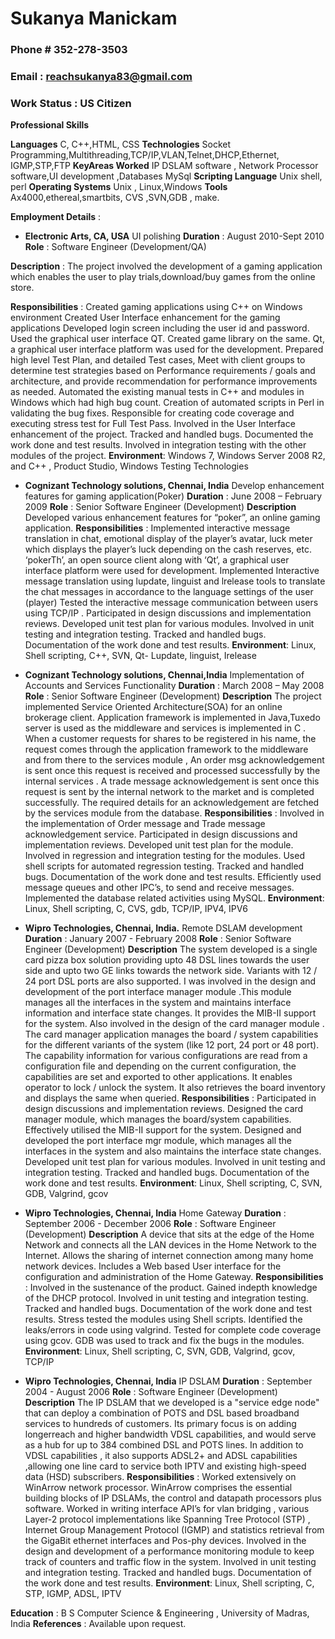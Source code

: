 # **Sukanya Manickam**
###  Phone # 352-278-3503
### Email : reachsukanya83@gmail.com
### Work Status : US Citizen

**Professional Skills**

 **Languages** 
C, C++,HTML, CSS
 **Technologies** 
Socket Programming,Multithreading,TCP/IP,VLAN,Telnet,DHCP,Ethernet, IGMP,STP,FTP
 **KeyAreas Worked**
IP DSLAM software , Network Processor software,UI development ,Databases MySql
**Scripting Language**
Unix shell, perl
**Operating Systems**
Unix , Linux,Windows
 **Tools**
 Ax4000,ethereal,smartbits, CVS ,SVN,GDB , make.

**Employment Details** :



 

- **Electronic Arts, CA, USA**
UI polishing
**Duration** : August 2010-Sept 2010
**Role** : Software Engineer (Development/QA)

**Description** :
The project involved the development of a gaming application which enables the user to play
trials,download/buy games from the online store.

**Responsibilities** :
Created gaming applications using C++ on Windows environment
Created User Interface enhancement for the gaming applications
Developed login screen including the user id and password. Used the graphical user interface QT.
Created game library on the same.
Qt, a graphical user interface platform was used for the development.
Prepared high level Test Plan, and detailed Test cases, Meet with client groups to determine test
strategies based on Performance requirements / goals and architecture, and provide
recommendation for performance improvements as needed.
Automated the existing manual tests in C++ and modules in Windows which had high bug count.
Creation of automated scripts in Perl in validating the bug fixes.
Responsible for creating code coverage and executing stress test for Full Test Pass.
Involved in the User Interface enhancement of the project.
Tracked and handled bugs.
Documented the work done and test results.
Involved in integration testing with the other modules of the project.
**Environment**: Windows 7, Windows Server 2008 R2, and C++ , Product Studio, Windows Testing
Technologies

- **Cognizant Technology solutions, Chennai, India**
Develop enhancement features for gaming application(Poker)
**Duration** : June 2008 – February 2009
**Role** : Senior Software Engineer (Development)
**Description**
Developed various enhancement features for “poker”, an online gaming application.
**Responsibilities** :
Implemented interactive message translation in chat, emotional display of the player’s avatar, luck
meter which displays the player’s luck depending on the cash reserves, etc.
‘pokerTh’, an open source client along with ‘Qt’, a graphical user interface platform were used for
development.
Implemented Interactive message translation using lupdate, linguist and lrelease tools to translate the
chat messages in accordance to the language settings of the user (player)
Tested the interactive message communication between users using TCP/IP .
Participated in design discussions and implementation reviews.
Developed unit test plan for various modules.
Involved in unit testing and integration testing.
Tracked and handled bugs.
Documentation of the work done and test results.
**Environment**: Linux, Shell scripting, C++, SVN, Qt- Lupdate, linguist, Irelease

- **Cognizant Technology solutions, Chennai,India**
Implementation of Accounts and Services Functionality
**Duration** : March 2008 – May 2008
**Role** : Senior Software Engineer (Development)
**Description**
The project implemented Service Oriented Architecture(SOA) for an online brokerage client.
Application framework is implemented in Java,Tuxedo server is used as the middleware and services
is implemented in C . When a customer requests for shares to be registered in his name, the request
comes through the application framework to the middleware and from there to the services module ,
An order msg acknowledgement is sent once this request is received and processed successfully by
the internal services . A trade message acknowledgement is sent once this request is sent by the
internal network to the market and is completed successfully. The required details for an
acknowledgement are fetched by the services module from the database.
**Responsibilities** :
Involved in the implementation of Order message and Trade message acknowledgement service.
Participated in design discussions and implementation reviews.
Developed unit test plan for the module.
Involved in regression and integration testing for the modules.
Used shell scripts for automated regression testing.
Tracked and handled bugs.
Documentation of the work done and test results.
Efficiently used message queues and other IPC’s, to send and receive messages.
Implemented the database related activities using MySQL.
**Environment**: Linux, Shell scripting, C, CVS, gdb, TCP/IP, IPV4, IPV6

- **Wipro Technologies, Chennai, India.**
Remote DSLAM development
**Duration** : January 2007 - February 2008
**Role** : Senior Software Engineer (Development)
**Description**
The system developed is a single card pizza box solution providing upto 48 DSL lines towards the
user side and upto two GE links towards the network side. Variants with 12 / 24 port DSL ports are
also supported.
I was involved in the design and development of the port interface manager module .This module
manages all the interfaces in the system and maintains interface information and interface state
changes. It provides the MIB-II support for the system. Also involved in the design of the card
manager module . The card manager application manages the board / system capabilities for the
different variants of the system (like 12 port, 24 port or 48 port). The capability information for various
configurations are read from a configuration file and depending on the current configuration, the
capabilities are set and exported to other applications. It enables operator to lock / unlock the system.
It also retrieves the board inventory and displays the same when queried.
**Responsibilities** :
Participated in design discussions and implementation reviews.
Designed the card manager module, which manages the board/system capabilities.
Effectively utilised the MIB-II support for the system.
Designed and developed the port interface mgr module, which manages all the interfaces in the
system and also maintains the interface state changes.
Developed unit test plan for various modules.
Involved in unit testing and integration testing.
Tracked and handled bugs.
Documentation of the work done and test results.
**Environment**: Linux, Shell scripting, C, SVN, GDB, Valgrind, gcov

- **Wipro Technologies, Chennai, India**
Home Gateway
**Duration** : September 2006 - December 2006
**Role** : Software Engineer (Development)
**Description**
A device that sits at the edge of the Home Network and connects all the LAN devices in the Home
Network to the Internet. Allows the sharing of internet connection among many home network
devices. Includes a Web based User interface for the configuration and administration of the Home
Gateway.
**Responsibilities** :
Involved in the sustenance of the product.
Gained indepth knowledge of the DHCP protocol.
Involved in unit testing and integration testing.
Tracked and handled bugs.
Documentation of the work done and test results.
Stress tested the modules using Shell scripts.
Identified the leaks/errors in code using valgrind.
Tested for complete code coverage using gcov.
GDB was used to track and fix the bugs in the modules.
**Environment**: Linux, Shell scripting, C, SVN, GDB, Valgrind, gcov, TCP/IP

- **Wipro Technologies, Chennai, India**
IP DSLAM
**Duration** : September 2004 - August 2006
**Role** : Software Engineer (Development)
**Description**
The IP DSLAM that we developed is a "service edge node" that can deploy a combination of POTS
and DSL based broadband services to hundreds of customers. Its primary focus is on adding longerreach
and higher bandwidth VDSL capabilities, and would serve as a hub for up to 384 combined DSL
and POTS lines. In addition to VDSL capabilities , it also supports ADSL2+ and ADSL capabilities
,allowing one line card to service both IPTV and existing high-speed data (HSD) subscribers.
**Responsibilities** :
Worked extensively on WinArrow network processor. WinArrow comprises the essential building
blocks of IP DSLAMs, the control and datapath processors plus software.
Worked in writing interface API’s for vlan bridging , various Layer-2 protocol implementations like
Spanning Tree Protocol (STP) , Internet Group Management Protocol (IGMP) and statistics retrieval
from the GigaBit ethernet interfaces and Pos-phy devices.
Involved in the design and development of a performance monitoring module to keep track of
counters and traffic flow in the system.
Involved in unit testing and integration testing.
Tracked and handled bugs.
Documentation of the work done and test results.
**Environment**: Linux, Shell scripting, C, STP, IGMP, ADSL, IPTV

**Education** : 
B S Computer Science & Engineering  , University of Madras, India
**References** :
Available upon request.
